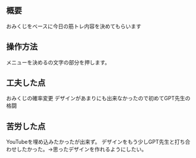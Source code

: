 ## 概要
おみくじをベースに今日の筋トレ内容を決めてもらいます
## 操作方法
メニューを決めるの文字の部分を押します。
## 工夫した点
おみくじの確率変更
デザインがあまりにも出来なかったので初めてGPT先生の格闘
## 苦労した点
YouTubeを埋め込みたかったが出来ず。
デザインをもう少しGPT先生と打ち合わせしたかった。→思ったデザインを作れるようにしたい。